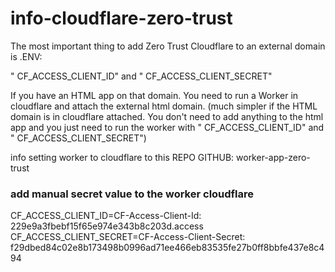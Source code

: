 # info-cloudflare-zero-trust


The most important thing to add Zero Trust Cloudflare to an external domain is .ENV:

" CF_ACCESS_CLIENT_ID" and " CF_ACCESS_CLIENT_SECRET"

If you have an HTML app on that domain. You need to run a Worker in cloudflare and attach the external html domain. (much simpler if the HTML domain is in cloudflare attached. You don't need to add anything to the html app and you just need to run the worker with " CF_ACCESS_CLIENT_ID" and " CF_ACCESS_CLIENT_SECRET")


info setting worker to cloudflare to this REPO GITHUB: worker-app-zero-trust



### add manual secret value to the worker cloudflare

CF_ACCESS_CLIENT_ID=CF-Access-Client-Id: 229e9a3fbebf15f65e974e343b8c203d.access
CF_ACCESS_CLIENT_SECRET=CF-Access-Client-Secret: f29dbed84c02e8b173498b0996ad71ee466eb83535fe27b0ff8bbfe437e8c494


